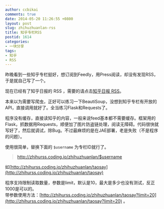 ```yaml
---
author: ccbikai
comments: true
date: 2014-05-20 11:26:55 +0800
layout: post
slug: zhihuzhuanlan-rss
title: 知乎专栏RSS
postid: 1614
categories:
- 一块分享
tags:
- 知乎
- RSS
---
```

昨晚看到一些知乎专栏挺好，想订阅到Feedly，用Press阅读，却没有发现RSS，于是就自己写了一个。

<!-- more -->
现在已经有了知乎日报的 RSS ，需要的请点击[知乎日报 RSS](/zhihu-daily-rss.html)。

本来以为需要写爬虫，正好可以练习一下BeautiSoup，没想到知乎专栏有开放的API，直接调用就好了。全当练习Flask和Requests了。

程序没有缓存，直接读知乎的内容，一般来说feed基本都不需要缓存。框架用的Flask，抓数据用Requests，顺便加了图片防盗链处理，阅读无障碍。代码很快就写好了，然后就调试，除Bug。不过最麻烦的是在JAE部署，老是失败（不是程序的问题）。

使用很简单，替换下面的 `$username` 为专栏ID就行了。  
> http://zhihurss.coding.io/zhihuzhuanlan/$username

如[http://zhihurss.coding.io/zhihuzhuanlan/taosay](http://zhihurss.coding.io/zhihuzhuanlan/taosay)

程序支持限制读取数量，参数是limit，默认是10，最大是多少也没有测试，反正1000是可以的。  
带参数使用方法：[http://zhihurss.coding.io/zhihuzhuanlan/taosay?limit=20](http://zhihurss.coding.io/zhihuzhuanlan/taosay?limit=20) 。
